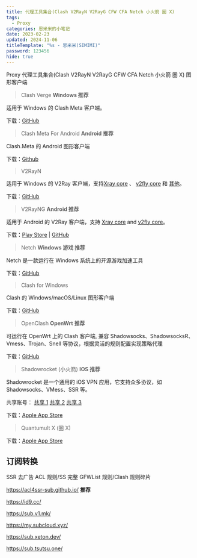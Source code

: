 ```yaml
---
title: 代理工具集合(Clash V2RayN V2RayG CFW CFA Netch 小火箭 圈 X)
tags:
  - Proxy
categories: 思米米的小笔记
date: 2023-02-23
updated: 2024-11-06
titleTemplate: "%s - 思米米(SIMIMI)"
password: 123456
hide: true
---
```


Proxy 代理工具集合(Clash V2RayN V2RayG CFW CFA Netch 小火箭 圈 X) 图形客户端

<!-- more -->
> Clash Verge **Windows 推荐**

适用于 Windows 的 Clash Meta 客户端。

下载：[GitHub](https://github.com/clash-verge-rev/clash-verge-rev)

> Clash Meta For Android **Android 推荐**

Clash.Meta 的 Android 图形客户端

下载：[Github](https://github.com/MetaCubeX/ClashMetaForAndroid)

> V2RayN

适用于 Windows 的 V2Ray 客户端，支持[Xray core](https://github.com/XTLS/Xray-core) 、 [v2fly core](https://github.com/v2fly/v2ray-core) 和 [其他](https://github.com/2dust/v2rayN/wiki/List-of-supported-cores)。

下载：[GitHub](https://github.com/2dust/v2rayN)

> V2RayNG **Android 推荐**

适用于 Android 的 V2Ray 客户端，支持 [Xray core](https://github.com/XTLS/Xray-core) and [v2fly core](https://github.com/v2fly/v2ray-core)。

下载：[Play Store](https://play.google.com/store/apps/details?id=com.v2ray.ang) | [GitHub](https://github.com/2dust/v2rayNG)

> Netch **Windows 游戏 推荐**

Netch 是一款运行在 Windows 系统上的开源游戏加速工具

下载：[GitHub](https://github.com/netchx/netch)

> Clash for Windows

Clash 的 Windows/macOS/Linux 图形客户端

下载：[GitHub](https://github.com/Z-Siqi/Clash-for-Windows_Chinese)

> OpenClash **OpenWrt 推荐**

可运行在 OpenWrt 上的 Clash 客户端, 兼容 Shadowsocks、ShadowsocksR、Vmess、Trojan、Snell 等协议，根据灵活的规则配置实现策略代理

下载：[GitHub](https://github.com/vernesong/OpenClash)

> Shadowrocket (小火箭) **IOS 推荐**

Shadowrocket 是一个通用的 iOS VPN 应用，它支持众多协议，如 Shadowsocks、VMess、SSR 等。

共享账号： [共享 1](https://idshare001.me/) [共享 2](https://free.iosapp.icu/) [共享 3](https://proxy6.zzux.com/)

下载：[Apple App Store](https://apps.apple.com/us/app/shadowrocket/id932747118)

> Quantumult X (圈 X)

下载：[Apple App Store](https://apps.apple.com/us/app/quantumult-x/id1443988620)

## 订阅转换

SSR 去广告 ACL 规则/SS 完整 GFWList 规则/Clash 规则碎片

https://acl4ssr-sub.github.io/ **推荐**

https://id9.cc/

https://sub.v1.mk/

https://my.subcloud.xyz/

https://sub.xeton.dev/

https://sub.tsutsu.one/

